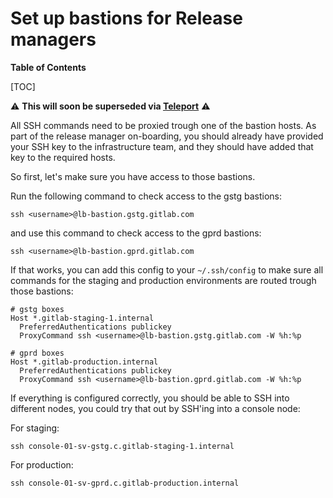 # Set up bastions for Release managers

**Table of Contents**

[TOC]

:warning: **This will soon be superseded via [Teleport](../teleport/Connect_to_Rails_Console_via_Teleport.md)** :warning:

All SSH commands need to be proxied trough one of the bastion
hosts. As part of the release manager on-boarding, you should already
have provided your SSH key to the infrastructure team, and they should
have added that key to the required hosts.

So first, let's make sure you have access to those bastions.

Run the following command to check access to the gstg bastions:

```
ssh <username>@lb-bastion.gstg.gitlab.com
```

and use this command to check access to the gprd bastions:

```
ssh <username>@lb-bastion.gprd.gitlab.com
```

If that works, you can add this config to your `~/.ssh/config` to make
sure all commands for the staging and production environments are
routed trough those bastions:

```
# gstg boxes
Host *.gitlab-staging-1.internal
  PreferredAuthentications publickey
  ProxyCommand ssh <username>@lb-bastion.gstg.gitlab.com -W %h:%p

# gprd boxes
Host *.gitlab-production.internal
  PreferredAuthentications publickey
  ProxyCommand ssh <username>@lb-bastion.gprd.gitlab.com -W %h:%p
```

If everything is configured correctly, you should be able to SSH into
different nodes, you could try that out by SSH'ing into a console
node:

For staging:

```
ssh console-01-sv-gstg.c.gitlab-staging-1.internal
```

For production:

```
ssh console-01-sv-gprd.c.gitlab-production.internal
```
